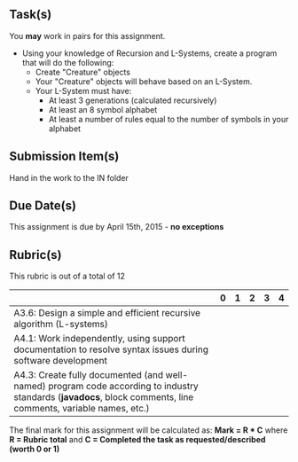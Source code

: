 Task(s)
-------
You **may** work in pairs for this assignment.

* Using your knowledge of Recursion and L-Systems, create a program that will do the following:
  * Create "Creature" objects
  * Your "Creature" objects will behave based on an L-System.
  * Your L-System must have:
    * At least 3 generations (calculated recursively)
    * At least an 8 symbol alphabet
    * At least a number of rules equal to the number of symbols in your alphabet


Submission Item(s)
------------------
Hand in the work to the IN folder

Due Date(s)
-----------
This assignment is due by April 15th, 2015 - **no exceptions**

Rubric(s)
---------
This rubric is out of a total of 12

| | 0 | 1 | 2 | 3 | 4 |
|---| --- | --- | --- | --- | --- |
|A3.6: Design a simple and efficient recursive algorithm (L-systems)  | | | | | |
|A4.1: Work independently, using support documentation to resolve syntax issues during software development  | | | | | |
|A4.3: Create fully documented (and well-named) program code according to industry standards (**javadocs**, block comments, line comments, variable names, etc.)  | | | | | |

The final mark for this assignment will be calculated as: __Mark = R * C__ where **R = Rubric total** and **C = Completed the task as requested/described (worth 0 or 1)**
